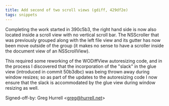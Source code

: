 ```yaml
---
title: Add second of two scroll views (gdiff, 429df2e)
tags: snippets
---
```


Completing the work started in 390c5b3, the right hand side is now also located inside a scroll view with no vertical scroll bar. The NSScroller that was previously grouped along with the left file view and its gutter has now been move outside of the group (it makes no sense to have a scroller inside the document view of an NSScrollView).

This required some reworking of the WODiffView autoresizing code, and in the process I discovered that the incorporation of the "slack" in the glue view (introduced in commit 50b3dbc) was being thrown away during window resizes; so as part of the updates to the autoresizing code I now ensure that the slack is accommodated by the glue view during window resizing as well.

Signed-off-by: Greg Hurrell &lt;greg@hurrell.net&gt;
